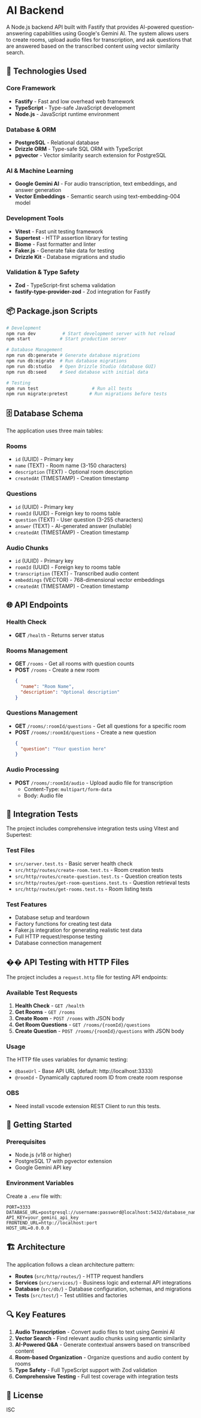 # AI Backend

A Node.js backend API built with Fastify that provides AI-powered question-answering capabilities using Google's Gemini AI. The system allows users to create rooms, upload audio files for transcription, and ask questions that are answered based on the transcribed content using vector similarity search.

## 🚀 Technologies Used

### Core Framework
- **Fastify** - Fast and low overhead web framework
- **TypeScript** - Type-safe JavaScript development
- **Node.js** - JavaScript runtime environment

### Database & ORM
- **PostgreSQL** - Relational database
- **Drizzle ORM** - Type-safe SQL ORM with TypeScript
- **pgvector** - Vector similarity search extension for PostgreSQL

### AI & Machine Learning
- **Google Gemini AI** - For audio transcription, text embeddings, and answer generation
- **Vector Embeddings** - Semantic search using text-embedding-004 model

### Development Tools
- **Vitest** - Fast unit testing framework
- **Supertest** - HTTP assertion library for testing
- **Biome** - Fast formatter and linter
- **Faker.js** - Generate fake data for testing
- **Drizzle Kit** - Database migrations and studio

### Validation & Type Safety
- **Zod** - TypeScript-first schema validation
- **fastify-type-provider-zod** - Zod integration for Fastify

## 📦 Package.json Scripts

```bash
# Development
npm run dev          # Start development server with hot reload
npm start           # Start production server

# Database Management
npm run db:generate # Generate database migrations
npm run db:migrate  # Run database migrations
npm run db:studio   # Open Drizzle Studio (database GUI)
npm run db:seed     # Seed database with initial data

# Testing
npm run test                    # Run all tests
npm run migrate:pretest        # Run migrations before tests
```

## 🗄️ Database Schema

The application uses three main tables:

### Rooms
- `id` (UUID) - Primary key
- `name` (TEXT) - Room name (3-150 characters)
- `description` (TEXT) - Optional room description
- `createdAt` (TIMESTAMP) - Creation timestamp

### Questions
- `id` (UUID) - Primary key
- `roomId` (UUID) - Foreign key to rooms table
- `question` (TEXT) - User question (3-255 characters)
- `answer` (TEXT) - AI-generated answer (nullable)
- `createdAt` (TIMESTAMP) - Creation timestamp

### Audio Chunks
- `id` (UUID) - Primary key
- `roomId` (UUID) - Foreign key to rooms table
- `transcription` (TEXT) - Transcribed audio content
- `embeddings` (VECTOR) - 768-dimensional vector embeddings
- `createdAt` (TIMESTAMP) - Creation timestamp

## 🌐 API Endpoints

### Health Check
- **GET** `/health` - Returns server status

### Rooms Management
- **GET** `/rooms` - Get all rooms with question counts
- **POST** `/rooms` - Create a new room
  ```json
  {
    "name": "Room Name",
    "description": "Optional description"
  }
  ```

### Questions Management
- **GET** `/rooms/:roomId/questions` - Get all questions for a specific room
- **POST** `/rooms/:roomId/questions` - Create a new question
  ```json
  {
    "question": "Your question here"
  }
  ```

### Audio Processing
- **POST** `/rooms/:roomId/audio` - Upload audio file for transcription
  - Content-Type: `multipart/form-data`
  - Body: Audio file

## 🧪 Integration Tests

The project includes comprehensive integration tests using Vitest and Supertest:

### Test Files
- `src/server.test.ts` - Basic server health check
- `src/http/routes/create-room.test.ts` - Room creation tests
- `src/http/routes/create-question.test.ts` - Question creation tests
- `src/http/routes/get-room-questions.test.ts` - Question retrieval tests
- `src/http/routes/get-rooms.test.ts` - Room listing tests

### Test Features
- Database setup and teardown
- Factory functions for creating test data
- Faker.js integration for generating realistic test data
- Full HTTP request/response testing
- Database connection management

## �� API Testing with HTTP Files

The project includes a `request.http` file for testing API endpoints:

### Available Test Requests
1. **Health Check** - `GET /health`
2. **Get Rooms** - `GET /rooms`
3. **Create Room** - `POST /rooms` with JSON body
4. **Get Room Questions** - `GET /rooms/{roomId}/questions`
5. **Create Question** - `POST /rooms/{roomId}/questions` with JSON body

### Usage
The HTTP file uses variables for dynamic testing:
- `@baseUrl` - Base API URL (default: http://localhost:3333)
- `@roomId` - Dynamically captured room ID from create room response

### OBS
- Need install vscode extension REST Client to run this tests.

## 🚀 Getting Started

### Prerequisites
- Node.js (v18 or higher)
- PostgreSQL 17 with pgvector extension
- Google Gemini API key

### Environment Variables
Create a `.env` file with:
```env
PORT=3333
DATABASE_URL=postgresql://username:password@localhost:5432/database_name
API_KEY=your_gemini_api_key
FRONTEND_URL=http://localhost:port
HOST_URL=0.0.0.0
```

## 🏗️ Architecture

The application follows a clean architecture pattern:

- **Routes** (`src/http/routes/`) - HTTP request handlers
- **Services** (`src/services/`) - Business logic and external API integrations
- **Database** (`src/db/`) - Database configuration, schemas, and migrations
- **Tests** (`src/test/`) - Test utilities and factories

## 🔍 Key Features

1. **Audio Transcription** - Convert audio files to text using Gemini AI
2. **Vector Search** - Find relevant audio chunks using semantic similarity
3. **AI-Powered Q&A** - Generate contextual answers based on transcribed content
4. **Room-based Organization** - Organize questions and audio content by rooms
5. **Type Safety** - Full TypeScript support with Zod validation
6. **Comprehensive Testing** - Full test coverage with integration tests

## 📝 License

ISC
